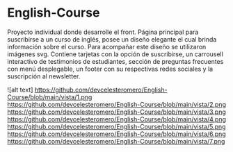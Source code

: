 # English-Course

Proyecto individual donde desarrolle el front. Página principal para suscribirse
a un curso de inglés, posee un diseño elegante el cual brinda información sobre 
el curso. Para acompañar este diseño se utilizaron imágenes svg. 
Contiene tarjetas con la opción de suscribirse, un carrousell interactivo 
de testimonios de estudiantes, sección de preguntas frecuentes  con menú
desplegable, un footer con su respectivas redes sociales y
la suscripción al newsletter.

![alt text] https://github.com/devcelesteromero/English-Course/blob/main/vista/1.png
https://github.com/devcelesteromero/English-Course/blob/main/vista/2.png
https://github.com/devcelesteromero/English-Course/blob/main/vista/3.png
https://github.com/devcelesteromero/English-Course/blob/main/vista/4.png
https://github.com/devcelesteromero/English-Course/blob/main/vista/5.png
https://github.com/devcelesteromero/English-Course/blob/main/vista/6.png
https://github.com/devcelesteromero/English-Course/blob/main/vista/7.png
